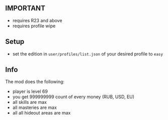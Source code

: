 ## IMPORTANT
- requires R23 and above
- requires profile wipe

## Setup
- set the edition in ```user/profiles/list.json``` of your desired profile to ```easy```

## Info
The mod does the following:
- player is level 69
- you get 999999999 count of every money (RUB, USD, EU)
- all skills are max
- all masteries are max
- all all hideout areas are max
